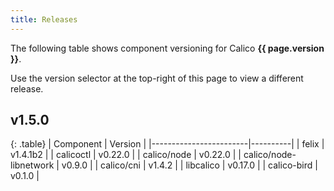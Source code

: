 ```yaml
---
title: Releases
---
```


The following table shows component versioning for Calico  **{{ page.version }}**.

Use the version selector at the top-right of this page to view a different release.

## v1.5.0

{: .table}
| Component              | Version  |
|------------------------|----------|
| felix                  | v1.4.1b2 |
| calicoctl              | v0.22.0  |
| calico/node            | v0.22.0  |
| calico/node-libnetwork | v0.9.0   |
| calico/cni             | v1.4.2   |
| libcalico              | v0.17.0  |
| calico-bird            | v0.1.0   |
